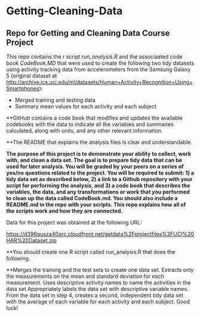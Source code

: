 # Getting-Cleaning-Data
## Repo for Getting and Cleaning Data Course Project

This repo contains the r script *run_analysis.R* and the associaated code book *CodeBook.MD* that were used to create the following two tidy datasets using activity tracking data from accelerometers from the Samsung Galaxy 5 (original dataset at http://archive.ics.uci.edu/ml/datasets/Human+Activity+Recognition+Using+Smartphones): 

* Merged training and testing data
* Summary mean values for each activity and each subject

**GitHub contains a code book that modifies and updates the available codebooks with the data to indicate all the variables and summaries calculated, along with units, and any other relevant information.

**The README that explains the analysis files is clear and understandable.

**The purpose of this project is to demonstrate your ability to collect, work with, and clean a data set. The goal is to prepare tidy data that can be used for later analysis. You will be graded by your peers on a series of yes/no questions related to the project. You will be required to submit: 1) a tidy data set as described below, 2) a link to a Github repository with your script for performing the analysis, and 3) a code book that describes the variables, the data, and any transformations or work that you performed to clean up the data called CodeBook.md. You should also include a README.md in the repo with your scripts. This repo explains how all of the scripts work and how they are connected.**

Data for this project was obtained at the following URL:

https://d396qusza40orc.cloudfront.net/getdata%2Fprojectfiles%2FUCI%20HAR%20Dataset.zip

**You should create one R script called run_analysis.R that does the following.

**Merges the training and the test sets to create one data set.
Extracts only the measurements on the mean and standard deviation for each measurement.
Uses descriptive activity names to name the activities in the data set
Appropriately labels the data set with descriptive variable names.
From the data set in step 4, creates a second, independent tidy data set with the average of each variable for each activity and each subject.
Good luck!

